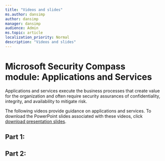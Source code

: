 ```yaml
---
title: "Videos and slides"
ms.author: dansimp
author: dansimp
manager: dansimp
audience: Admin
ms.topic: article
localization_priority: Normal
description: "Videos and slides"
---
```


# Microsoft Security Compass module: Applications and Services
Applications and services execute the business processes that create value for the organization and often require security assurances of confidentiality, integrity, and availability to mitigate risk.

The following videos provide guidance on applications and services. To download the PowerPoint slides associated with these videos, click [download presentation slides](https://docs.microsoft.com/microsoft-365/downloads/security-compass-presentation.pptx).

## Part 1:

## Part 2:



